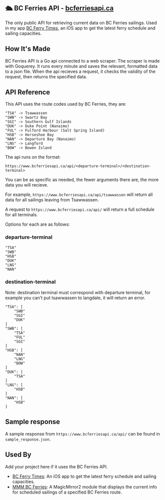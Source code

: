 ## 🛳 BC Ferries API - [bcferriesapi.ca](https://bcferriesapi.ca)

The only public API for retrieving current data on BC Ferries sailings. Used in my app [BC Ferry Times](https://apps.apple.com/ca/app/id1615899209), an iOS app to get the latest ferry schedule and sailing capacities.

## How It's Made

BC Ferries API is a Go api connected to a web scraper. The scraper is made with Goquerey. It runs every minute and saves the relevant, formatted data to a json file. When the api recieves a request, it checks the validity of the request, then returns the specified data.

## API Reference

This API uses the route codes used by BC Ferries, they are:

```
"TSA" -> Tsawwassen
"SWB" -> Swartz Bay
"SGI" -> Southern Gulf Islands
"DUK" -> Duke Point (Nanaimo)
"FUL" -> Fulford Harbour (Salt Spring Island)
"HSB" -> Horseshoe Bay
"NAN" -> Departure Bay (Nanaimo)
"LNG" -> Langford
"BOW" -> Bowen Island
```

The api runs on the format:

`https://www.bcferriesapi.ca/api/<departure-terminal>/<destination-terminal>`

You can be as specific as needed, the fewer arguments there are, the more data you will recieve.

For example, `https://www.bcferriesapi.ca/api/tsawwassen` will return all data for all sailings leaving from Tsawwassen.

A request to `https://www.bcferriesapi.ca/api/` will return a full schedule for all terminals.

Options for each are as follows:

### departure-terminal

```
"TSA"
"SWB"
"HSB"
"DUK"
"LNG"
"NAN"
```

### destination-terminal

Note: destination terminal must correspond with departure terminal, for example you can't put tsawwassen to langdale, it will return an error.

```
"TSA": [
    "SWB"
    "SGI"
    "DUK"
]
"SWB": [
    "TSA"
    "FUL"
    "SGI"
]
"HSB": [
    "NAN"
    "LNG"
    "BOW"
]
"DUK": [
    "TSA"
]
"LNG": [
    "HSB"
]
"NAN": [
    "HSB"
]
```

## Sample response

A sample response from `https://www.bcferriesapi.ca/api/` can be found in `sample_response.json`.

## Used By

Add your project here if it uses the BC Ferries API.

- [BC Ferry Times](https://apps.apple.com/ca/app/id1615899209): An iOS app to get the latest ferry schedule and sailing capacities.
- [MMM BC Ferries](https://github.com/stonecrown/MMM-BCFerries): A MagicMirror2 module that displays the current info for scheduled sailings of a specified BC Ferries route.
